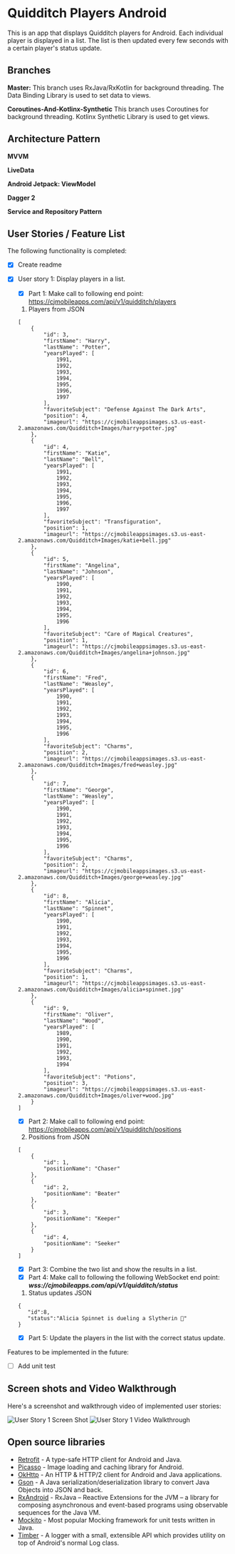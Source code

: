 # Quidditch Players Android

This is an app that displays Quidditch players for Android. Each individual player is displayed in a list. The list is then updated every few seconds with a certain player's status update.

## Branches

**Master:** This branch uses RxJava/RxKotlin for background threading. The Data Binding Library is used to set data to views.

**Coroutines-And-Kotlinx-Synthetic** This branch uses Coroutines for background threading. Kotlinx Synthetic Library is used to get views.

## Architecture Pattern

**MVVM**

**LiveData**

**Android Jetpack: ViewModel**

**Dagger 2**

**Service and Repository Pattern**

## User Stories / Feature List

The following functionality is completed:

* [X] Create readme
* [X] User story 1: Display players in a list.
     * [X] Part 1: Make call to following end point: https://cjmobileapps.com/api/v1/quidditch/players

     1) Players from JSON
     ```
     [
         {
             "id": 3,
             "firstName": "Harry",
             "lastName": "Potter",
             "yearsPlayed": [
                 1991,
                 1992,
                 1993,
                 1994,
                 1995,
                 1996,
                 1997
             ],
             "favoriteSubject": "Defense Against The Dark Arts",
             "position": 4,
             "imageurl": "https://cjmobileappsimages.s3.us-east-2.amazonaws.com/Quidditch+Images/harry+potter.jpg"
         },
         {
             "id": 4,
             "firstName": "Katie",
             "lastName": "Bell",
             "yearsPlayed": [
                 1991,
                 1992,
                 1993,
                 1994,
                 1995,
                 1996,
                 1997
             ],
             "favoriteSubject": "Transfiguration",
             "position": 1,
             "imageurl": "https://cjmobileappsimages.s3.us-east-2.amazonaws.com/Quidditch+Images/katie+bell.jpg"
         },
         {
             "id": 5,
             "firstName": "Angelina",
             "lastName": "Johnson",
             "yearsPlayed": [
                 1990,
                 1991,
                 1992,
                 1993,
                 1994,
                 1995,
                 1996
             ],
             "favoriteSubject": "Care of Magical Creatures",
             "position": 1,
             "imageurl": "https://cjmobileappsimages.s3.us-east-2.amazonaws.com/Quidditch+Images/angelina+johnson.jpg"
         },
         {
             "id": 6,
             "firstName": "Fred",
             "lastName": "Weasley",
             "yearsPlayed": [
                 1990,
                 1991,
                 1992,
                 1993,
                 1994,
                 1995,
                 1996
             ],
             "favoriteSubject": "Charms",
             "position": 2,
             "imageurl": "https://cjmobileappsimages.s3.us-east-2.amazonaws.com/Quidditch+Images/fred+weasley.jpg"
         },
         {
             "id": 7,
             "firstName": "George",
             "lastName": "Weasley",
             "yearsPlayed": [
                 1990,
                 1991,
                 1992,
                 1993,
                 1994,
                 1995,
                 1996
             ],
             "favoriteSubject": "Charms",
             "position": 2,
             "imageurl": "https://cjmobileappsimages.s3.us-east-2.amazonaws.com/Quidditch+Images/george+weasley.jpg"
         },
         {
             "id": 8,
             "firstName": "Alicia",
             "lastName": "Spinnet",
             "yearsPlayed": [
                 1990,
                 1991,
                 1992,
                 1993,
                 1994,
                 1995,
                 1996
             ],
             "favoriteSubject": "Charms",
             "position": 1,
             "imageurl": "https://cjmobileappsimages.s3.us-east-2.amazonaws.com/Quidditch+Images/alicia+spinnet.jpg"
         },
         {
             "id": 9,
             "firstName": "Oliver",
             "lastName": "Wood",
             "yearsPlayed": [
                 1989,
                 1990,
                 1991,
                 1992,
                 1993,
                 1994
             ],
             "favoriteSubject": "Potions",
             "position": 3,
             "imageurl": "https://cjmobileappsimages.s3.us-east-2.amazonaws.com/Quidditch+Images/oliver+wood.jpg"
         }
     ]

     ```
     * [X] Part 2: Make call to following end point: https://cjmobileapps.com/api/v1/quidditch/positions

     2) Positions from JSON
     ```
     [
         {
             "id": 1,
             "positionName": "Chaser"
         },
         {
             "id": 2,
             "positionName": "Beater"
         },
         {
             "id": 3,
             "positionName": "Keeper"
         },
         {
             "id": 4,
             "positionName": "Seeker"
         }
     ]

     ```
     * [X] Part 3: Combine the two list and show the results in a list.
     * [X] Part 4: Make call to following the following WebSocket end point: ***wss://cjmobileapps.com/api/v1/quidditch/status***

     1) Status updates JSON

     ```
     {
        "id":8,
        "status":"Alicia Spinnet is dueling a Slytherin 🐍"
     }

     ```

     * [X] Part 5: Update the players in the list with the correct status update.

Features to be implemented in the future:
* [ ] Add unit test

## Screen shots and Video Walkthrough

Here's a screenshot and walkthrough video of implemented user stories:

<img src='https://i.imgur.com/vjyie1q.jpg' title='User Story 1 Screen shot' width='' alt='User Story 1 Screen Shot' />

<img src='https://media.giphy.com/media/jUzitXJmfIjVKA2E5X/giphy.gif' title='User Story 1 video walkthrough' width='' alt='User Story 1 Video Walkthrough' />


## Open source libraries

- [Retrofit](http://square.github.io/retrofit/) - A type-safe HTTP client for Android and Java.
- [Picasso](http://square.github.io/picasso/) - Image loading and caching library for Android.
- [OkHttp](http://square.github.io/okhttp/) - An HTTP & HTTP/2 client for Android and Java applications.
- [Gson](https://github.com/google/gson) - A Java serialization/deserialization library to convert Java Objects into JSON and back.
- [RxAndroid](https://github.com/ReactiveX/RxJava) - RxJava – Reactive Extensions for the JVM – a library for composing asynchronous and event-based programs using observable sequences for the Java VM.
- [Mockito](https://github.com/mockito/mockito) - Most popular Mocking framework for unit tests written in Java.
- [Timber](https://github.com/JakeWharton/timber) - A logger with a small, extensible API which provides utility on top of Android's normal Log class.
